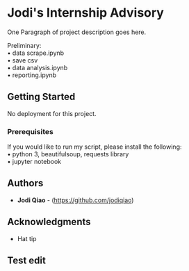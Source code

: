 # Jodi's Internship Advisory

One Paragraph of project description goes here.

Preliminary:<br/>
• data scrape.ipynb<br/>
• save csv<br/>
• data analysis.ipynb<br/>
• reporting.ipynb<br/>

## Getting Started

No deployment for this project.

### Prerequisites

If you would like to run my script, please install the following:<br/>
• python 3, beautifulsoup, requests library<br/>
• jupyter notebook<br/>

## Authors

* **Jodi Qiao** - (https://github.com/jodiqiao)

## Acknowledgments

* Hat tip

## Test edit

